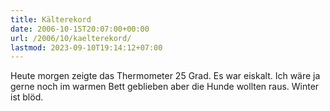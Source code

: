 ```yaml
---
title: Kälterekord
date: 2006-10-15T20:07:00+00:00
url: /2006/10/kaelterekord/
lastmod: 2023-09-10T19:14:12+07:00
---
```

Heute morgen zeigte das Thermometer 25 Grad. Es war eiskalt. Ich wäre ja gerne noch im warmen Bett geblieben aber die Hunde wollten raus. Winter ist blöd.
